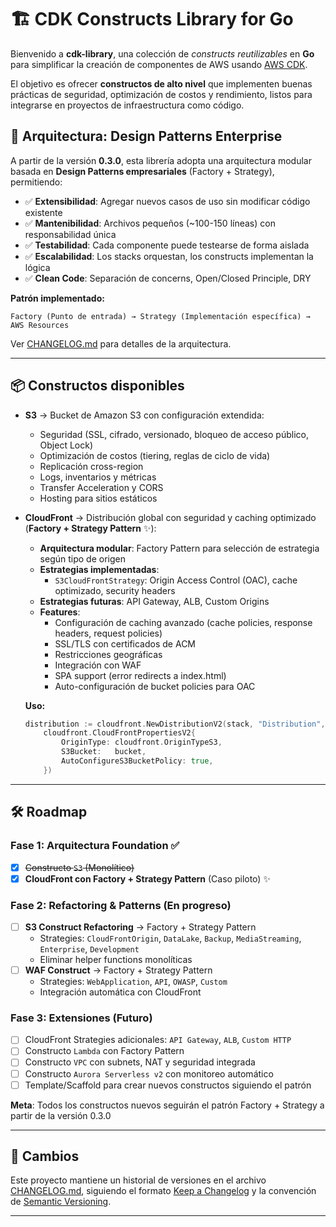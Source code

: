 # 🏗️ CDK Constructs Library for Go

Bienvenido a **cdk-library**, una colección de _constructs reutilizables_ en **Go** para simplificar la creación de componentes de AWS usando [AWS CDK](https://docs.aws.amazon.com/cdk/latest/guide/home.html).

El objetivo es ofrecer **constructos de alto nivel** que implementen buenas prácticas de seguridad, optimización de costos y rendimiento, listos para integrarse en proyectos de infraestructura como código.

## 🎯 Arquitectura: Design Patterns Enterprise

A partir de la versión **0.3.0**, esta librería adopta una arquitectura modular basada en **Design Patterns empresariales** (Factory + Strategy), permitiendo:

- ✅ **Extensibilidad**: Agregar nuevos casos de uso sin modificar código existente
- ✅ **Mantenibilidad**: Archivos pequeños (~100-150 líneas) con responsabilidad única
- ✅ **Testabilidad**: Cada componente puede testearse de forma aislada
- ✅ **Escalabilidad**: Los stacks orquestan, los constructs implementan la lógica
- ✅ **Clean Code**: Separación de concerns, Open/Closed Principle, DRY

**Patrón implementado:**
```
Factory (Punto de entrada) → Strategy (Implementación específica) → AWS Resources
```

Ver [CHANGELOG.md](./CHANGELOG.md#030---2025-10-09) para detalles de la arquitectura.

---

## 📦 Constructos disponibles

- **S3** → Bucket de Amazon S3 con configuración extendida:

  - Seguridad (SSL, cifrado, versionado, bloqueo de acceso público, Object Lock)
  - Optimización de costos (tiering, reglas de ciclo de vida)
  - Replicación cross-region
  - Logs, inventarios y métricas
  - Transfer Acceleration y CORS
  - Hosting para sitios estáticos

- **CloudFront** → Distribución global con seguridad y caching optimizado (**Factory + Strategy Pattern** ✨):

  - **Arquitectura modular**: Factory Pattern para selección de estrategia según tipo de origen
  - **Estrategias implementadas**:
    - `S3CloudFrontStrategy`: Origin Access Control (OAC), cache optimizado, security headers
  - **Estrategias futuras**: API Gateway, ALB, Custom Origins
  - **Features**:
    - Configuración de caching avanzado (cache policies, response headers, request policies)
    - SSL/TLS con certificados de ACM
    - Restricciones geográficas
    - Integración con WAF
    - SPA support (error redirects a index.html)
    - Auto-configuración de bucket policies para OAC

  **Uso:**
  ```go
  distribution := cloudfront.NewDistributionV2(stack, "Distribution",
      cloudfront.CloudFrontPropertiesV2{
          OriginType: cloudfront.OriginTypeS3,
          S3Bucket:   bucket,
          AutoConfigureS3BucketPolicy: true,
      })
  ```

---

## 🛠️ Roadmap

### Fase 1: Arquitectura Foundation ✅
- [x] ~~Constructo `S3` (Monolítico)~~
- [x] **CloudFront con Factory + Strategy Pattern** (Caso piloto) ✨

### Fase 2: Refactoring & Patterns (En progreso)
- [ ] **S3 Construct Refactoring** → Factory + Strategy Pattern
  - Strategies: `CloudFrontOrigin`, `DataLake`, `Backup`, `MediaStreaming`, `Enterprise`, `Development`
  - Eliminar helper functions monolíticas
- [ ] **WAF Construct** → Factory + Strategy Pattern
  - Strategies: `WebApplication`, `API`, `OWASP`, `Custom`
  - Integración automática con CloudFront

### Fase 3: Extensiones (Futuro)
- [ ] CloudFront Strategies adicionales: `API Gateway`, `ALB`, `Custom HTTP`
- [ ] Constructo `Lambda` con Factory Pattern
- [ ] Constructo `VPC` con subnets, NAT y seguridad integrada
- [ ] Constructo `Aurora Serverless v2` con monitoreo automático
- [ ] Template/Scaffold para crear nuevos constructos siguiendo el patrón

**Meta**: Todos los constructos nuevos seguirán el patrón Factory + Strategy a partir de la versión 0.3.0

---

## 📢 Cambios

Este proyecto mantiene un historial de versiones en el archivo [CHANGELOG.md](./CHANGELOG.md), siguiendo el formato [Keep a Changelog](https://keepachangelog.com/es-ES/1.0.0/) y la convención de [Semantic Versioning](https://semver.org/lang/es/).

---
